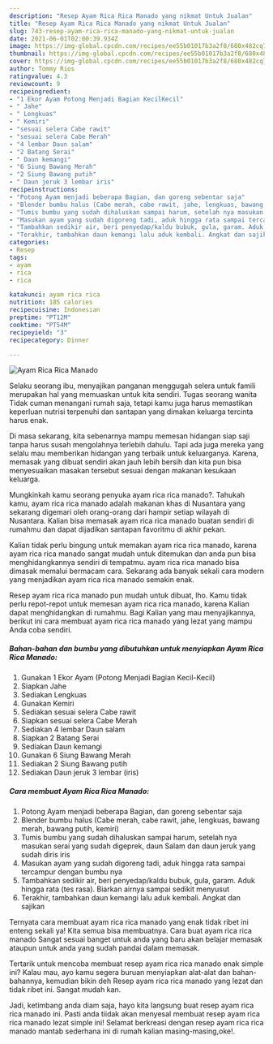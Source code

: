 ```yaml
---
description: "Resep Ayam Rica Rica Manado yang nikmat Untuk Jualan"
title: "Resep Ayam Rica Rica Manado yang nikmat Untuk Jualan"
slug: 743-resep-ayam-rica-rica-manado-yang-nikmat-untuk-jualan
date: 2021-06-01T02:00:39.934Z
image: https://img-global.cpcdn.com/recipes/ee55b01017b3a2f8/680x482cq70/ayam-rica-rica-manado-foto-resep-utama.jpg
thumbnail: https://img-global.cpcdn.com/recipes/ee55b01017b3a2f8/680x482cq70/ayam-rica-rica-manado-foto-resep-utama.jpg
cover: https://img-global.cpcdn.com/recipes/ee55b01017b3a2f8/680x482cq70/ayam-rica-rica-manado-foto-resep-utama.jpg
author: Tommy Rios
ratingvalue: 4.3
reviewcount: 9
recipeingredient:
- "1 Ekor Ayam Potong Menjadi Bagian KecilKecil"
- " Jahe"
- " Lengkuas"
- " Kemiri"
- "sesuai selera Cabe rawit"
- "sesuai selera Cabe Merah"
- "4 lembar Daun salam"
- "2 Batang Serai"
- " Daun kemangi"
- "6 Siung Bawang Merah"
- "2 Siung Bawang putih"
- " Daun jeruk 3 lembar iris"
recipeinstructions:
- "Potong Ayam menjadi beberapa Bagian, dan goreng sebentar saja"
- "Blender bumbu halus (Cabe merah, cabe rawit, jahe, lengkuas, bawang merah, bawang putih, kemiri)"
- "Tumis bumbu yang sudah dihaluskan sampai harum, setelah nya masukan serai yang sudah digeprek, daun Salam dan daun jeruk yang sudah diris iris"
- "Masukan ayam yang sudah digoreng tadi, aduk hingga rata sampai tercampur dengan bumbu nya"
- "Tambahkan sedikir air, beri penyedap/kaldu bubuk, gula, garam. Aduk hingga rata (tes rasa). Biarkan airnya sampai sedikit menyusut"
- "Terakhir, tambahkan daun kemangi lalu aduk kembali. Angkat dan sajikan"
categories:
- Resep
tags:
- ayam
- rica
- rica

katakunci: ayam rica rica 
nutrition: 185 calories
recipecuisine: Indonesian
preptime: "PT12M"
cooktime: "PT54M"
recipeyield: "3"
recipecategory: Dinner

---
```



![Ayam Rica Rica Manado](https://img-global.cpcdn.com/recipes/ee55b01017b3a2f8/680x482cq70/ayam-rica-rica-manado-foto-resep-utama.jpg)

Selaku seorang ibu, menyajikan panganan menggugah selera untuk famili merupakan hal yang memuaskan untuk kita sendiri. Tugas seorang  wanita Tidak cuman menangani rumah saja, tetapi kamu juga harus memastikan keperluan nutrisi terpenuhi dan santapan yang dimakan keluarga tercinta harus enak.

Di masa  sekarang, kita sebenarnya mampu memesan hidangan siap saji tanpa harus susah mengolahnya terlebih dahulu. Tapi ada juga mereka yang selalu mau memberikan hidangan yang terbaik untuk keluarganya. Karena, memasak yang dibuat sendiri akan jauh lebih bersih dan kita pun bisa menyesuaikan masakan tersebut sesuai dengan makanan kesukaan keluarga. 



Mungkinkah kamu seorang penyuka ayam rica rica manado?. Tahukah kamu, ayam rica rica manado adalah makanan khas di Nusantara yang sekarang digemari oleh orang-orang dari hampir setiap wilayah di Nusantara. Kalian bisa memasak ayam rica rica manado buatan sendiri di rumahmu dan dapat dijadikan santapan favoritmu di akhir pekan.

Kalian tidak perlu bingung untuk memakan ayam rica rica manado, karena ayam rica rica manado sangat mudah untuk ditemukan dan anda pun bisa menghidangkannya sendiri di tempatmu. ayam rica rica manado bisa dimasak memalui bermacam cara. Sekarang ada banyak sekali cara modern yang menjadikan ayam rica rica manado semakin enak.

Resep ayam rica rica manado pun mudah untuk dibuat, lho. Kamu tidak perlu repot-repot untuk memesan ayam rica rica manado, karena Kalian dapat menghidangkan di rumahmu. Bagi Kalian yang mau menyajikannya, berikut ini cara membuat ayam rica rica manado yang lezat yang mampu Anda coba sendiri.

<!--inarticleads1-->

##### Bahan-bahan dan bumbu yang dibutuhkan untuk menyiapkan Ayam Rica Rica Manado:

1. Gunakan 1 Ekor Ayam (Potong Menjadi Bagian Kecil-Kecil)
1. Siapkan  Jahe
1. Sediakan  Lengkuas
1. Gunakan  Kemiri
1. Sediakan sesuai selera Cabe rawit
1. Siapkan sesuai selera Cabe Merah
1. Sediakan 4 lembar Daun salam
1. Siapkan 2 Batang Serai
1. Sediakan  Daun kemangi
1. Gunakan 6 Siung Bawang Merah
1. Sediakan 2 Siung Bawang putih
1. Sediakan  Daun jeruk 3 lembar (iris)




<!--inarticleads2-->

##### Cara membuat Ayam Rica Rica Manado:

1. Potong Ayam menjadi beberapa Bagian, dan goreng sebentar saja
1. Blender bumbu halus (Cabe merah, cabe rawit, jahe, lengkuas, bawang merah, bawang putih, kemiri)
1. Tumis bumbu yang sudah dihaluskan sampai harum, setelah nya masukan serai yang sudah digeprek, daun Salam dan daun jeruk yang sudah diris iris
1. Masukan ayam yang sudah digoreng tadi, aduk hingga rata sampai tercampur dengan bumbu nya
1. Tambahkan sedikir air, beri penyedap/kaldu bubuk, gula, garam. Aduk hingga rata (tes rasa). Biarkan airnya sampai sedikit menyusut
1. Terakhir, tambahkan daun kemangi lalu aduk kembali. Angkat dan sajikan




Ternyata cara membuat ayam rica rica manado yang enak tidak ribet ini enteng sekali ya! Kita semua bisa membuatnya. Cara buat ayam rica rica manado Sangat sesuai banget untuk anda yang baru akan belajar memasak ataupun untuk anda yang sudah pandai dalam memasak.

Tertarik untuk mencoba membuat resep ayam rica rica manado enak simple ini? Kalau mau, ayo kamu segera buruan menyiapkan alat-alat dan bahan-bahannya, kemudian bikin deh Resep ayam rica rica manado yang lezat dan tidak ribet ini. Sangat mudah kan. 

Jadi, ketimbang anda diam saja, hayo kita langsung buat resep ayam rica rica manado ini. Pasti anda tiidak akan menyesal membuat resep ayam rica rica manado lezat simple ini! Selamat berkreasi dengan resep ayam rica rica manado mantab sederhana ini di rumah kalian masing-masing,oke!.

